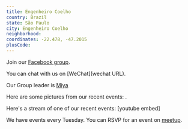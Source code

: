 ```yaml
---
title: Engenheiro Coelho
country: Brazil
state: São Paulo
city: Engenheiro Coelho
neighborhood: 
coordinates: -22.478, -47.2015
plusCode:
---
```

Join our [Facebook group](https://www.facebook.com/groups/free.code.camp.engenheiro.coelho).

You can chat with us on [WeChat](wechat URL).

Our Group leader is [Miya](freecodecamp.org/miya)

Here are some pictures from our recent events:
![]().

Here's a stream of one of our recent events:
[youtube embed]

We have events every Tuesday. You can RSVP for an event on [meetup](meetupurl).
